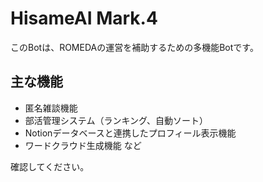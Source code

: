 # HisameAI Mark.4

このBotは、ROMEDAの運営を補助するための多機能Botです。

## 主な機能

- 匿名雑談機能
- 部活管理システム（ランキング、自動ソート）
- Notionデータベースと連携したプロフィール表示機能
- ワードクラウド生成機能
など

確認してください。